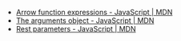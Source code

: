 - [Arrow function expressions - JavaScript | MDN](https://developer.mozilla.org/en-US/docs/Web/JavaScript/Reference/Functions/Arrow_functions)
- [The arguments object - JavaScript | MDN](https://developer.mozilla.org/en-US/docs/Web/JavaScript/Reference/Functions/arguments)
- [Rest parameters - JavaScript | MDN](https://developer.mozilla.org/en-US/docs/Web/JavaScript/Reference/Functions/rest_parameters)
